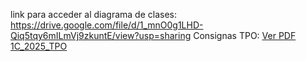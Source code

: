 link para acceder al diagrama de clases: https://drive.google.com/file/d/1_mnO0g1LHD-Qiq5tqy6mILmVj9zkuntE/view?usp=sharing Consignas TPO: [Ver PDF 1C_2025_TPO](https://uadeeduar.sharepoint.com/sites/Section_511320/Documentos%20compartidos/General/1C_2025_TPO.pdf?CT=1747269222701&OR=ItemsView&wdOrigin=TEAMSFILE.FILEBROWSER.DOCUMENTLIBRARY)
